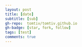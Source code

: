 ```yaml
---
layout: post
title: [date]
subtitle: [sub]
gh-repo:  tomtiv/tomtiv.github.io
gh-badge: [star, fork, follow]
tags: [test]
comments: true
---
```

